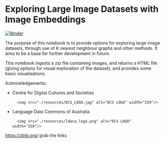 # Exploring Large Image Datasets with Image Embeddings
[![Binder](https://binderhub.rc.nectar.org.au/badge_logo.svg)](https://binderhub.atap-binder.cloud.edu.au/v2/gh/Language-Research-Technology/exploring-knn/HEAD?labpath=.%2Fmain.ipynb)

The purpose of this notebook is to provide options for exploring large image datasets, through use of K nearest neighbour graphs and other methods. It aims to be a base for further development in future.

This notebook ingests a zip file containing images, and returns a HTML file (giving options for visual exploration of the dataset), and provides some basic visualisations.

Acknowledgements:
- Centre for Digital Cultures and Societies

        <img src="./resources/DCS_LOGO.jpg" alt="DCS LOGO" width="250"/>

- Language Data Commons of Australia

        <img src="./resources/ldaca_logo.png" alt="DCS LOGO" width="250"/>


https://zbib.org/
grab the links 